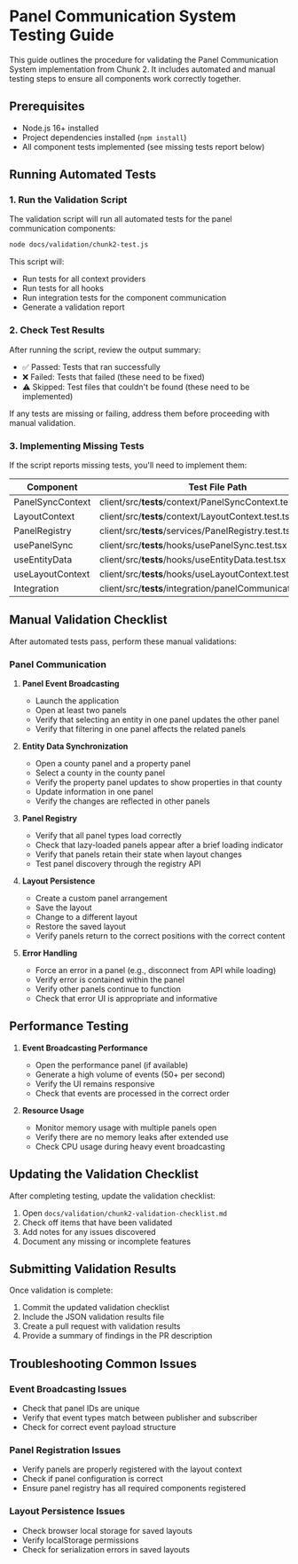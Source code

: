 # Panel Communication System Testing Guide

This guide outlines the procedure for validating the Panel Communication System implementation from Chunk 2. It includes automated and manual testing steps to ensure all components work correctly together.

## Prerequisites

- Node.js 16+ installed
- Project dependencies installed (`npm install`)
- All component tests implemented (see missing tests report below)

## Running Automated Tests

### 1. Run the Validation Script

The validation script will run all automated tests for the panel communication components:

```bash
node docs/validation/chunk2-test.js
```

This script will:
- Run tests for all context providers
- Run tests for all hooks
- Run integration tests for the component communication
- Generate a validation report

### 2. Check Test Results

After running the script, review the output summary:
- ✅ Passed: Tests that ran successfully
- ❌ Failed: Tests that failed (these need to be fixed)
- ⚠️ Skipped: Test files that couldn't be found (these need to be implemented)

If any tests are missing or failing, address them before proceeding with manual validation.

### 3. Implementing Missing Tests

If the script reports missing tests, you'll need to implement them:

| Component | Test File Path |
|-----------|---------------|
| PanelSyncContext | client/src/__tests__/context/PanelSyncContext.test.tsx |
| LayoutContext | client/src/__tests__/context/LayoutContext.test.tsx |
| PanelRegistry | client/src/__tests__/services/PanelRegistry.test.ts |
| usePanelSync | client/src/__tests__/hooks/usePanelSync.test.tsx |
| useEntityData | client/src/__tests__/hooks/useEntityData.test.tsx |
| useLayoutContext | client/src/__tests__/hooks/useLayoutContext.test.tsx |
| Integration | client/src/__tests__/integration/panelCommunication.test.tsx |

## Manual Validation Checklist

After automated tests pass, perform these manual validations:

### Panel Communication

1. **Panel Event Broadcasting**
   - Launch the application
   - Open at least two panels
   - Verify that selecting an entity in one panel updates the other panel
   - Verify that filtering in one panel affects the related panels

2. **Entity Data Synchronization**
   - Open a county panel and a property panel
   - Select a county in the county panel
   - Verify the property panel updates to show properties in that county
   - Update information in one panel
   - Verify the changes are reflected in other panels

3. **Panel Registry**
   - Verify that all panel types load correctly
   - Check that lazy-loaded panels appear after a brief loading indicator
   - Verify that panels retain their state when layout changes
   - Test panel discovery through the registry API

4. **Layout Persistence**
   - Create a custom panel arrangement
   - Save the layout
   - Change to a different layout
   - Restore the saved layout
   - Verify panels return to the correct positions with the correct content

5. **Error Handling**
   - Force an error in a panel (e.g., disconnect from API while loading)
   - Verify error is contained within the panel
   - Verify other panels continue to function
   - Check that error UI is appropriate and informative

## Performance Testing

1. **Event Broadcasting Performance**
   - Open the performance panel (if available)
   - Generate a high volume of events (50+ per second)
   - Verify the UI remains responsive
   - Check that events are processed in the correct order

2. **Resource Usage**
   - Monitor memory usage with multiple panels open
   - Verify there are no memory leaks after extended use
   - Check CPU usage during heavy event broadcasting

## Updating the Validation Checklist

After completing testing, update the validation checklist:

1. Open `docs/validation/chunk2-validation-checklist.md`
2. Check off items that have been validated
3. Add notes for any issues discovered
4. Document any missing or incomplete features

## Submitting Validation Results

Once validation is complete:

1. Commit the updated validation checklist
2. Include the JSON validation results file
3. Create a pull request with validation results
4. Provide a summary of findings in the PR description

## Troubleshooting Common Issues

### Event Broadcasting Issues
- Check that panel IDs are unique
- Verify that event types match between publisher and subscriber
- Check for correct event payload structure

### Panel Registration Issues
- Verify panels are properly registered with the layout context
- Check if panel configuration is correct
- Ensure panel registry has all required components registered

### Layout Persistence Issues
- Check browser local storage for saved layouts
- Verify localStorage permissions
- Check for serialization errors in saved layouts 